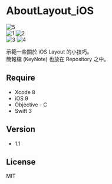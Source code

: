 AboutLayout_iOS
=========

![5](https://cloud.githubusercontent.com/assets/16394562/22196140/9d9dadb2-e186-11e6-896e-aa747f56b21c.png)
<br />
![1](https://cloud.githubusercontent.com/assets/16394562/22196142/9ddb9460-e186-11e6-89f0-f60fcd457f92.png)  ![2](https://cloud.githubusercontent.com/assets/16394562/22196145/9de76e5c-e186-11e6-85e2-98b9763624e0.png)
<br />
![3](https://cloud.githubusercontent.com/assets/16394562/22196144/9de122a4-e186-11e6-9231-fd6c8d224cc1.png)  ![4](https://cloud.githubusercontent.com/assets/16394562/22196143/9ddc58be-e186-11e6-9871-87cd31173e6b.png)
<br />

示範一些關於 iOS Layout 的小技巧。<br />
簡報檔 (KeyNote) 也放在 Repository 之中。<br />

Require
-----------
- Xcode 8
- iOS 9
- Objective - C
- Swift 3

Version
-----------
- 1.1

License
----

MIT
